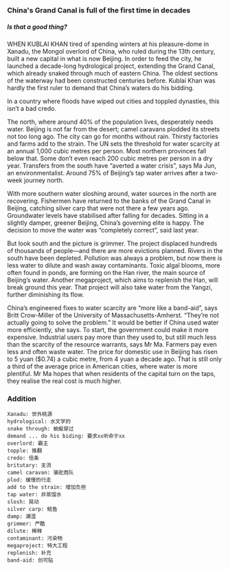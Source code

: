 ### China's Grand Canal is full of the first time in decades

##### Is that a good thing?

WHEN KUBLAI KHAN tired of spending winters at his pleasure-dome in Xanadu, the Mongol overlord of China, who ruled during the 13th century, built a new capital in what is now Beijing. In order to feed the city, he launched a decade-long hydrological project, extending the Grand Canal, which already snaked through much of eastern China. The oldest sections of the waterway had been constructed centuries before. Kublai Khan was hardly the first ruler to demand that China’s waters do his bidding.



In a country where floods have wiped out cities and toppled dynasties, this isn’t a bad credo.



The north, where around 40% of the population lives, desperately needs water. Beijing is not far from the desert; camel caravans plodded its streets not too long ago. The city can go for months without rain. Thirsty factories and farms add to the strain. The UN sets the threshold for water scarcity at an annual 1,000 cubic metres per person. Most northern provinces fall below that. Some don’t even reach 200 cubic metres per person in a dry year. Transfers from the south have “averted a water crisis”, says Ma Jun, an environmentalist. Around 75% of Beijing’s tap water arrives after a two- week journey north.



With more southern water sloshing around, water sources in the north are recovering. Fishermen have returned to the banks of the Grand Canal in Beijing, catching silver carp that were not there a few years ago. Groundwater levels have stabilised after falling for decades. Sitting in a slightly damper, greener Beijing, China’s governing elite is happy. The decision to move the water was “completely correct”, said last year.



But look south and the picture is grimmer. The project displaced hundreds of thousands of people—and there are more evictions planned. Rivers in the south have been depleted. Pollution was always a problem, but now there is less water to dilute and wash away contaminants. Toxic algal blooms, more often found in ponds, are forming on the Han river, the main source of Beijing’s water. Another megaproject, which aims to replenish the Han, will break ground this year. That project will also take water from the Yangzi, further diminishing its flow.



China’s engineered fixes to water scarcity are “more like a band-aid”, says Britt Crow-Miller of the University of Massachusetts-Amherst. “They’re not actually going to solve the problem.” It would be better if China used water more efficiently, she says. To start, the government could make it more expensive. Industrial users pay more than they used to, but still much less than the scarcity of the resource warrants, says Mr Ma. Farmers pay even less and often waste water. The price for domestic use in Beijing has risen to 5 yuan ($0.74) a cubic metre, from 4 yuan a decade ago. That is still only a third of the average price in American cities, where water is more plentiful. Mr Ma hopes that when residents of the capital turn on the taps, they realise the real cost is much higher.

### Addition

```
Xanadu: 世外桃源
hydrological: 水文学的
snake through: 蜿蜒穿过
demand ... do his biding: 要求xx听命于xx
overlord: 霸主
topple: 推翻
credo: 信条
britutary: 支流
camel caravan: 骆驼商队
plod: 缓慢的行走
add to the strain: 增加负担
tap water: 非蒸馏水
slosh: 晃动
silver carp: 鲢鱼
damp: 潮湿
grimmer: 严酷
dilute: 稀释
contaminant: 污染物
megaproject: 特大工程
replenish: 补充
band-aid: 创可贴
```

